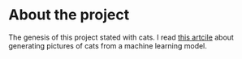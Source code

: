 # About the project

The genesis of this project stated with cats.  I read [this artcile](https://www.freecodecamp.org/news/how-ai-can-learn-to-generate-pictures-of-cats-ba692cb6eae4) about generating pictures of cats from a machine learning model.

